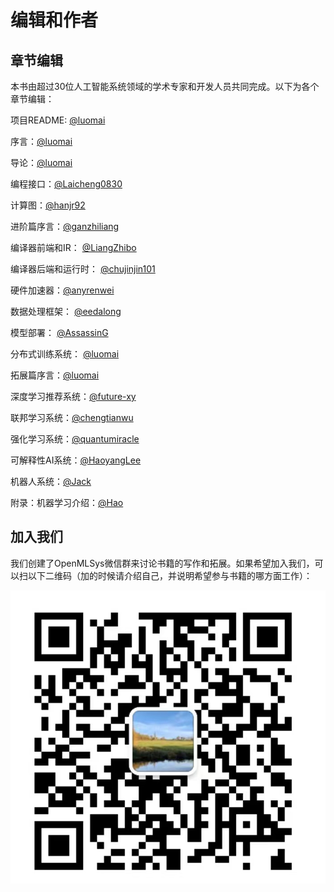 # 编辑和作者

## 章节编辑

本书由超过30位人工智能系统领域的学术专家和开发人员共同完成。以下为各个章节编辑：

项目README: [@luomai](https://github.com/luomai)

序言：[@luomai](https://github.com/luomai)

导论：[@luomai](https://github.com/luomai)

编程接口：[@Laicheng0830](https://github.com/Laicheng0830)

计算图：[@hanjr92](https://github.com/hanjr92)

进阶篇序言：[@ganzhiliang](https://github.com/ganzhiliang) 

编译器前端和IR： [@LiangZhibo](https://github.com/LiangZhibo)

编译器后端和运行时： [@chujinjin101](https://github.com/chujinjin101)

硬件加速器：[@anyrenwei](https://github.com/anyrenwei)

数据处理框架： [@eedalong](https://github.com/eedalong)

模型部署： [@AssassinG](https://github.com/AssassinGQ)

分布式训练系统： [@luomai](https://github.com/luomai)

拓展篇序言：[@luomai](https://github.com/luomai)

深度学习推荐系统：[@future-xy](https://github.com/future-xy)

联邦学习系统：[@chengtianwu](https://github.com/chengtianwu)

强化学习系统：[@quantumiracle](https://github.com/quantumiracle)

可解释性AI系统：[@HaoyangLee](https://github.com/HaoyangLee)

机器人系统：[@Jack](https://github.com/Jiankai-Sun)

附录：机器学习介绍：[@Hao](https://github.com/zsdonghao)

## 加入我们

我们创建了OpenMLSys微信群来讨论书籍的写作和拓展。如果希望加入我们，可以扫以下二维码（加的时候请介绍自己，并说明希望参与书籍的哪方面工作）：

![OpenMLSys社区微信群](./mlsys_group.png)
